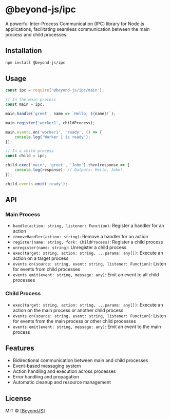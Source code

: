# @beyond-js/ipc

A powerful Inter-Process Communication (IPC) library for Node.js applications, facilitating seamless communication
between the main process and child processes.

## Installation

```bash
npm install @beyond-js/ipc
```

## Usage

```javascript
const ipc = require('@beyond-js/ipc/main');

// In the main process
const main = ipc;

main.handle('greet', name => `Hello, ${name}!`);

main.register('worker1', childProcess);

main.events.on('worker1', 'ready', () => {
	console.log('Worker 1 is ready');
});

// In a child process
const child = ipc;

child.exec('main', 'greet', 'John').then(response => {
	console.log(response); // Outputs: Hello, John!
});

child.events.emit('ready');
```

## API

### Main Process

-   `handle(action: string, listener: Function)`: Register a handler for an action
-   `removeHandler(action: string)`: Remove a handler for an action
-   `register(name: string, fork: ChildProcess)`: Register a child process
-   `unregister(name: string)`: Unregister a child process
-   `exec(target: string, action: string, ...params: any[])`: Execute an action on a target process
-   `events.on(source: string, event: string, listener: Function)`: Listen for events from child processes
-   `events.emit(event: string, message: any)`: Emit an event to all child processes

### Child Process

-   `exec(target: string, action: string, ...params: any[])`: Execute an action on the main process or another child
    process
-   `events.on(source: string, event: string, listener: Function)`: Listen for events from the main process or other
    child processes
-   `events.emit(event: string, message: any)`: Emit an event to the main process

## Features

-   Bidirectional communication between main and child processes
-   Event-based messaging system
-   Action handling and execution across processes
-   Error handling and propagation
-   Automatic cleanup and resource management

## License

MIT © [[BeyondJS](https://beyondjs.com)]
